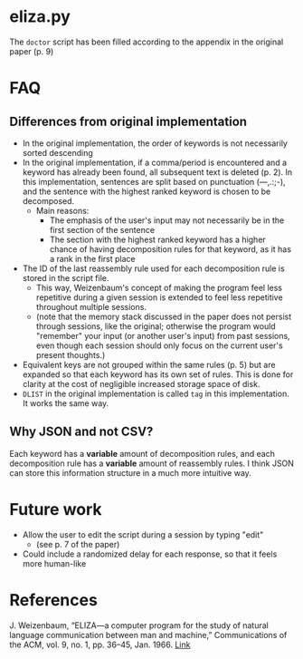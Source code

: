 # eliza.py

The `doctor` script has been filled according to the appendix in the original paper (p. 9)

# FAQ

## Differences from original implementation
- In the original implementation, the order of keywords is not necessarily sorted descending
- In the original implementation, if a comma/period is encountered and a keyword has already been found,
all subsequent text is deleted (p. 2). In this implementation, sentences are split based on punctuation (—,.:;-),
and the sentence with the highest ranked keyword is chosen to be decomposed.
    - Main reasons:
        - The emphasis of the user's input may not necessarily be in the first section of the sentence
        - The section with the highest ranked keyword has a higher chance of having decomposition rules
        for that keyword, as it has a rank in the first place
- The ID of the last reassembly rule used for each decomposition rule is stored in the script file.
    - This way, Weizenbaum's concept of making the program feel less repetitive during a given session
    is extended to feel less repetitive throughout multiple sessions.
    - (note that the memory stack discussed in the paper does not persist through sessions, like the original;
    otherwise the program would "remember" your input (or another user's input) from past sessions,
    even though each session should only focus on the current user's present thoughts.)
- Equivalent keys are not grouped within the same rules (p. 5) 
but are expanded so that each keyword has its own set of rules. 
This is done for clarity at the cost of negligible increased storage space of disk.
- `DLIST` in the original implementation is called `tag` in this implementation. It works the same way.

## Why JSON and not CSV?
Each keyword has a **variable** amount of decomposition rules,
and each decomposition rule has a **variable** amount of reassembly rules.
I think JSON can store this information structure in a much more intuitive way.

# Future work
- Allow the user to edit the script during a session by typing "edit"
    - (see p. 7 of the paper)
- Could include a randomized delay for each response, so that it feels more human-like

# References
J. Weizenbaum, “ELIZA—a computer program for the study of natural language communication between man and machine,” Communications of the ACM, vol. 9, no. 1, pp. 36–45, Jan. 1966. [Link](https://dl.acm.org/doi/10.1145/365153.365168)